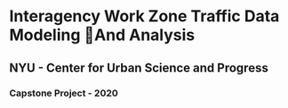 # Interagency Work Zone Traffic Data Modeling And Analysis 
## NYU - Center for Urban Science and Progress
### Capstone Project - 2020
